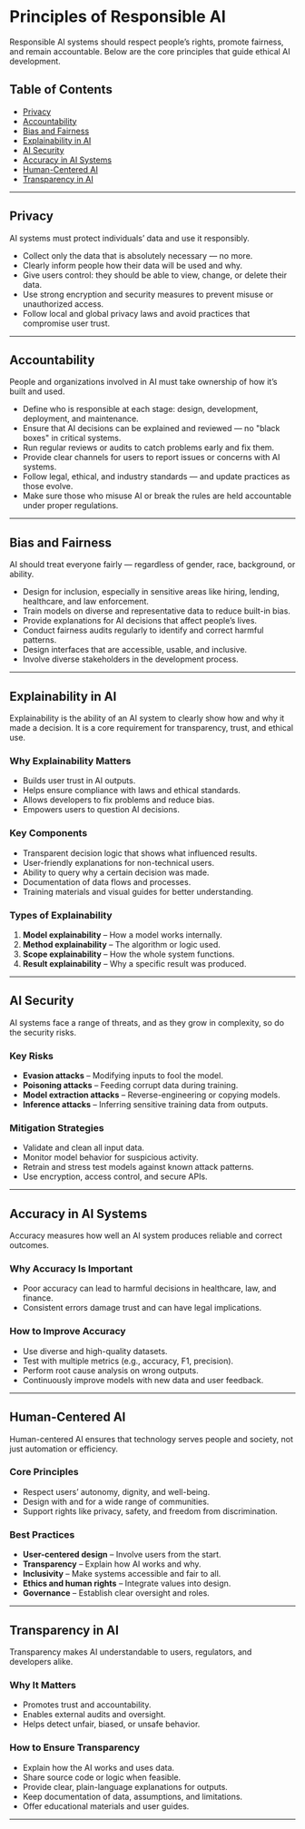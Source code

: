 # Principles of Responsible AI

Responsible AI systems should respect people’s rights, promote fairness, and remain accountable. Below are the core principles that guide ethical AI development.

## Table of Contents
- [Privacy](#privacy)
- [Accountability](#accountability)
- [Bias and Fairness](#bias-and-fairness)
- [Explainability in AI](#explainability-in-ai)
- [AI Security](#ai-security)
- [Accuracy in AI Systems](#accuracy-in-ai-systems)
- [Human-Centered AI](#human-centered-ai)
- [Transparency in AI](#transparency-in-ai)

---

## Privacy

AI systems must protect individuals’ data and use it responsibly.

- Collect only the data that is absolutely necessary — no more.
- Clearly inform people how their data will be used and why.
- Give users control: they should be able to view, change, or delete their data.
- Use strong encryption and security measures to prevent misuse or unauthorized access.
- Follow local and global privacy laws and avoid practices that compromise user trust.

---

## Accountability

People and organizations involved in AI must take ownership of how it’s built and used.

- Define who is responsible at each stage: design, development, deployment, and maintenance.
- Ensure that AI decisions can be explained and reviewed — no "black boxes" in critical systems.
- Run regular reviews or audits to catch problems early and fix them.
- Provide clear channels for users to report issues or concerns with AI systems.
- Follow legal, ethical, and industry standards — and update practices as those evolve.
- Make sure those who misuse AI or break the rules are held accountable under proper regulations.

---

## Bias and Fairness

AI should treat everyone fairly — regardless of gender, race, background, or ability.

- Design for inclusion, especially in sensitive areas like hiring, lending, healthcare, and law enforcement.
- Train models on diverse and representative data to reduce built-in bias.
- Provide explanations for AI decisions that affect people’s lives.
- Conduct fairness audits regularly to identify and correct harmful patterns.
- Design interfaces that are accessible, usable, and inclusive.
- Involve diverse stakeholders in the development process.

---

## Explainability in AI

Explainability is the ability of an AI system to clearly show how and why it made a decision. It is a core requirement for transparency, trust, and ethical use.

### Why Explainability Matters

- Builds user trust in AI outputs.
- Helps ensure compliance with laws and ethical standards.
- Allows developers to fix problems and reduce bias.
- Empowers users to question AI decisions.

### Key Components

- Transparent decision logic that shows what influenced results.
- User-friendly explanations for non-technical users.
- Ability to query why a certain decision was made.
- Documentation of data flows and processes.
- Training materials and visual guides for better understanding.

### Types of Explainability

1. **Model explainability** – How a model works internally.
2. **Method explainability** – The algorithm or logic used.
3. **Scope explainability** – How the whole system functions.
4. **Result explainability** – Why a specific result was produced.

---

## AI Security

AI systems face a range of threats, and as they grow in complexity, so do the security risks.

### Key Risks

- **Evasion attacks** – Modifying inputs to fool the model.
- **Poisoning attacks** – Feeding corrupt data during training.
- **Model extraction attacks** – Reverse-engineering or copying models.
- **Inference attacks** – Inferring sensitive training data from outputs.

### Mitigation Strategies

- Validate and clean all input data.
- Monitor model behavior for suspicious activity.
- Retrain and stress test models against known attack patterns.
- Use encryption, access control, and secure APIs.

---

## Accuracy in AI Systems

Accuracy measures how well an AI system produces reliable and correct outcomes.

### Why Accuracy Is Important

- Poor accuracy can lead to harmful decisions in healthcare, law, and finance.
- Consistent errors damage trust and can have legal implications.

### How to Improve Accuracy

- Use diverse and high-quality datasets.
- Test with multiple metrics (e.g., accuracy, F1, precision).
- Perform root cause analysis on wrong outputs.
- Continuously improve models with new data and user feedback.

---

## Human-Centered AI

Human-centered AI ensures that technology serves people and society, not just automation or efficiency.

### Core Principles

- Respect users’ autonomy, dignity, and well-being.
- Design with and for a wide range of communities.
- Support rights like privacy, safety, and freedom from discrimination.

### Best Practices

- **User-centered design** – Involve users from the start.
- **Transparency** – Explain how AI works and why.
- **Inclusivity** – Make systems accessible and fair to all.
- **Ethics and human rights** – Integrate values into design.
- **Governance** – Establish clear oversight and roles.

---

## Transparency in AI

Transparency makes AI understandable to users, regulators, and developers alike.

### Why It Matters

- Promotes trust and accountability.
- Enables external audits and oversight.
- Helps detect unfair, biased, or unsafe behavior.

### How to Ensure Transparency

- Explain how the AI works and uses data.
- Share source code or logic when feasible.
- Provide clear, plain-language explanations for outputs.
- Keep documentation of data, assumptions, and limitations.
- Offer educational materials and user guides.

---
